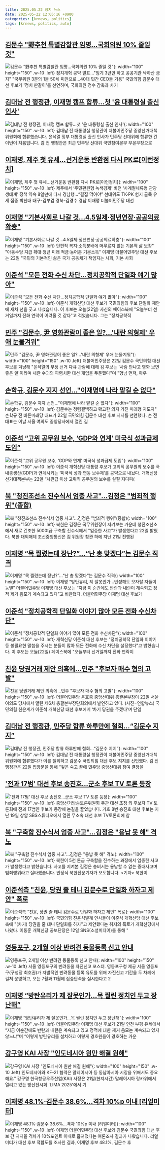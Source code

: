 ```yaml
---
title: 2025.05.22 정치 뉴스
date: 2025-05-22 12:05:16 +0900
categories: [krnews, politics]
tags: [krnews, politics, auto]
---
```

## [김문수 "野추천 특별감찰관 임명…국회의원 10% 줄일 것"](https://n.news.naver.com/mnews/article/422/0000742804)

![김문수 "野추천 특별감찰관 임명…국회의원 10% 줄일 것"](https://mimgnews.pstatic.net/image/origin/422/2025/05/22/742804.jpg?type=nf220_150){: width="100" height="150" .w-10 .left}
정치개혁 공약 발표…"임기 3년만 하고 공공기관 낙하산 금지" "국무위원 3분의 1을 50세 미만으로…40대 민간 CEO들 기용" 국민의힘 김문수 대선 후보가 '정치 판갈이'를 선언하며, 국회의원 정수 감축과 차기

## [김대남 전 행정관, 이재명 캠프 합류…첫 '윤 대통령실 출신 인사'](https://n.news.naver.com/mnews/article/437/0000441711)

![김대남 전 행정관, 이재명 캠프 합류…첫 '윤 대통령실 출신 인사'](https://mimgnews.pstatic.net/image/origin/437/2025/05/21/441711.jpg?type=nf220_150){: width="100" height="150" .w-10 .left}
김대남 전 대통령실 행정관이 더불어민주당 중앙선거대책위원회에 합류했습니다. 윤석열 정부 대통령실 출신 인사가 민주당 선대위에 합류한 건 이번이 처음입니다. 김 전 행정관은 최근 민주당 선대위 국민참여본부 부본부장으로

## [이재명, 제주 첫 유세…선거운동 반환점 다시 PK로[이런정치]](https://n.news.naver.com/mnews/article/016/0002474808)

![이재명, 제주 첫 유세…선거운동 반환점 다시 PK로[이런정치]](https://mimgnews.pstatic.net/image/origin/016/2025/05/22/2474808.jpg?type=nf220_150){: width="100" height="150" .w-10 .left}
제주에서 ‘주민환원형 녹색경제’ 비전 ‘사계절체류형 관광생태계’ 정책 약속 8일만에 다시 경남행…“결집 막아야” 선대위도 TK·PK 험지 골목 유세 집중 박찬대 대구-김부겸 경북-김경수 경남 이재명 더불어민주당 대선

## [이재명 "기본사회로 나갈 것…4.5일제·정년연장·공공의료확충"](https://n.news.naver.com/mnews/article/586/0000103835)

![이재명 "기본사회로 나갈 것…4.5일제·정년연장·공공의료확충"](https://mimgnews.pstatic.net/image/origin/586/2025/05/22/103835.jpg?type=nf220_150){: width="100" height="150" .w-10 .left}
단편적 복지·소득분배에 머무르지 않는 기본적 삶 보장" "아동수당 지급 확대·청년 미래 적금·농어촌 기본소득" 이재명 더불어민주당 대선 후보는 22일 "국민의 기본적인 삶은 국가 공동체가 책임지는 사회, 기본 사회

## [이준석 "모든 전화 수신 차단…정치공학적 단일화 얘기 많아"](https://n.news.naver.com/mnews/article/437/0000441744)

![이준석 "모든 전화 수신 차단…정치공학적 단일화 얘기 많아"](https://mimgnews.pstatic.net/image/origin/437/2025/05/22/441744.jpg?type=nf220_150){: width="100" height="150" .w-10 .left}
이준석 개혁신당 대선 후보가 국민의힘의 후보 단일화 제안에 재차 선을 긋고 나섰습니다. 이 후보는 오늘(22일) 자신의 페이스북에 "오늘부터 선거일까지 전화 연락이 어려울 것 같다"고 적었습니다. 그는 "정치공학적

## [민주 "김문수, 尹 영화관람이 좋은 일?…'내란 의형제' 우애 눈물겨워"](https://n.news.naver.com/mnews/article/003/0013257829)

![민주 "김문수, 尹 영화관람이 좋은 일?…'내란 의형제' 우애 눈물겨워"](https://mimgnews.pstatic.net/image/origin/003/2025/05/22/13257829.jpg?type=nf220_150){: width="100" height="150" .w-10 .left}
더불어민주당은 22일 김문수 국민의힘 대선 후보를 겨냥해 "윤석열의 부정 선거 다큐 관람에 대해 김 후보는 '사람 만나고 영화 보면 좋은 일'이라며 내란 수괴의 파렴치한 대선 개입을 두둔했다"며 "형님 먼저, 아우

## [손학규, 김문수 지지 선언…"이재명에 나라 맡길 순 없다"](https://n.news.naver.com/mnews/article/001/0015404322)

![손학규, 김문수 지지 선언…"이재명에 나라 맡길 순 없다"](https://mimgnews.pstatic.net/image/origin/001/2025/05/22/15404322.jpg?type=nf220_150){: width="100" height="150" .w-10 .left}
김문수는 청렴결백하고 확고한 의지 가진 미래형 지도자" 손학규 전 바른미래당 대표가 22일 국민의힘 김문수 대선 후보 지지를 선언했다. 손 전 대표는 이날 서울 여의도 중앙당사에서 열린 김

## [이준석 “고위 공무원 보수, ‘GDP와 연계’ 미국식 성과급제 도입”](https://n.news.naver.com/mnews/article/028/0002747076)

![이준석 “고위 공무원 보수, ‘GDP와 연계’ 미국식 성과급제 도입”](https://mimgnews.pstatic.net/image/origin/028/2025/05/22/2747076.jpg?type=nf220_150){: width="100" height="150" .w-10 .left}
이준석 개혁신당 대통령 후보가 고위직 공무원의 보수를 국내총생산(GDP)과 연계시키는 ‘미국식 성과 연동 보수제’를 공약으로 내놨다. 개혁신당 선거대책본부는 22일 “차관급 이상 고위직 공무원의 보수를 실질 지디피(

## [북 "청진조선소 진수식서 엄중 사고"…김정은 "범죄적 행위"(종합)](https://n.news.naver.com/mnews/article/003/0013258227)

![북 "청진조선소 진수식서 엄중 사고"…김정은 "범죄적 행위"(종합)](https://mimgnews.pstatic.net/image/origin/003/2025/05/22/13258227.jpg?type=nf220_150){: width="100" height="150" .w-10 .left}
북한은 김정은 국무위원장이 지켜보는 가운데 청진조선소에서 새로 건조한 5000t급 구축함 진수식에서 "엄중한 사고"가 발생했다고 22일 밝혔다. 북한 대외매체 조선중앙통신은 김 위원장 참관 하에 지난 21일 진행된

## [이재명 “목 찔렸는데 장난?”…“난 총 맞겠다”는 김문수 직격](https://n.news.naver.com/mnews/article/022/0004037513)

![이재명 “목 찔렸는데 장난?”…“난 총 맞겠다”는 김문수 직격](https://mimgnews.pstatic.net/image/origin/022/2025/05/22/4037513.jpg?type=nf220_150){: width="100" height="150" .w-10 .left}
이재명 “방탄유리, 제 잘못인가…반성해도 모자랄 자들이 능멸” 더불어민주당 이재명 대선 후보는 “지금 이 순간에도 반란과 내란이 계속되고 정적 제거 음모가 계속되고 있다”고 비판했다. 더불어민주당 이재명 대선 후보가

## [이준석 "정치공학적 단일화 이야기 많아 모든 전화 수신차단"](https://n.news.naver.com/mnews/article/422/0000742797)

![이준석 "정치공학적 단일화 이야기 많아 모든 전화 수신차단"](https://mimgnews.pstatic.net/image/origin/422/2025/05/22/742797.jpg?type=nf220_150){: width="100" height="150" .w-10 .left}
개혁신당 이준석 대선 후보는 "정치공학적 단일화 이야기 등 불필요한 말씀을 주시는 분들이 많아 모든 전화에 수신 차단을 설정했다"고 밝혔습니다. 이 후보는 오늘(22일) 페이스북에 "오늘부터 선거일까지 전화 연락이

## [친윤 당권거래 제안 의혹에…민주 "후보자 매수 혐의 고발"](https://n.news.naver.com/mnews/article/018/0006020420)

![친윤 당권거래 제안 의혹에…민주 "후보자 매수 혐의 고발"](https://mimgnews.pstatic.net/image/origin/018/2025/05/22/6020420.jpg?type=nf220_150){: width="100" height="150" .w-10 .left}
더불어민주당 윤호중 중앙선대위 총괄본부장이 22일 서울 여의도 당사에서 열린 제6차 총괄본부장단회의에서 발언하고 있다. (사진=연합뉴스) 국민의힘 친윤계가 이준석 개혁신당 대선 후보에게 ‘차기 당권을 주겠다’며 단일

## [김대남 전 행정관, 민주당 합류 하루만에 철회…“김문수 지지”](https://n.news.naver.com/mnews/article/005/0001778062)

![김대남 전 행정관, 민주당 합류 하루만에 철회…“김문수 지지”](https://mimgnews.pstatic.net/image/origin/005/2025/05/22/1778062.jpg?type=nf220_150){: width="100" height="150" .w-10 .left}
김대남 전 대통령실 행정관이 더불어민주당 중앙선거대책위원회에 합류했다가 이를 철회하고 김문수 국민의힘 대선 후보 지지를 선언했다. 김 전 행정관은 22일 입장문을 통해 “깊은 숙고 끝에 민주당 중앙선대위 참여 결정을

## ['전과 17범' 대선 후보 송진호…군소 후보 TV 토론 등장](https://n.news.naver.com/mnews/article/057/0001887526)

!['전과 17범' 대선 후보 송진호…군소 후보 TV 토론 등장](https://mimgnews.pstatic.net/image/origin/057/2025/05/22/1887526.jpg?type=nf220_150){: width="100" height="150" .w-10 .left}
중앙선거방송토론위원회 주관 대선 초청 외 후보자 TV 토론회에 전과 17범인 후보가 등장해 눈길을 끌었습니다. 기호 8번 송진호 대선 후보는 지난 19일 상암 SBS스튜디오에서 열린 무소속 대선 후보 TV토론회에 참

## [북 "구축함 진수식서 엄중 사고"…김정은 "용납 못 해" 격노](https://n.news.naver.com/mnews/article/055/0001260144)

![북 "구축함 진수식서 엄중 사고"…김정은 "용납 못 해" 격노](https://mimgnews.pstatic.net/image/origin/055/2025/05/22/1260144.jpg?type=nf220_150){: width="100" height="150" .w-10 .left}
북한이 5천 톤급 구축함을 진수하는 과정에서 엄중한 사고가 발생했다고 밝혔습니다. 사고를 지켜본 김정은 총비서는 용납할 수 없는 중대사고며 범죄행위라고 질타했습니다. 안정식 북한전문기자가 보도합니다. <기자> 북한이

## [이준석측 "친윤, 당권 줄 테니 김문수로 단일화 하자고 제안" 폭로](https://n.news.naver.com/mnews/article/008/0005197179)

![이준석측 "친윤, 당권 줄 테니 김문수로 단일화 하자고 제안" 폭로](https://mimgnews.pstatic.net/image/origin/008/2025/05/21/5197179.jpg?type=nf220_150){: width="100" height="150" .w-10 .left}
국민의힘 친윤석열계 인사들이 이준석 개혁신당 대선 후보 측에 "(차기) 당권을 줄 테니 단일화를 하자"고 제안했다는 취지의 폭로가 개혁신당에서 나왔다. 이동훈 개혁신당 공보단장은 12일 SNS(소셜미디어)를 통해 "

## [영등포구, 2개월 이상 반려견 동물등록 신고 안내](https://n.news.naver.com/mnews/article/021/0002711162)

![영등포구, 2개월 이상 반려견 동물등록 신고 안내](https://mimgnews.pstatic.net/image/origin/021/2025/05/22/2711162.jpg?type=nf220_150){: width="100" height="150" .w-10 .left}
서울 영등포구의 반려동물 자진신고 포스터. 영등포구청 제공 서울 영등포구(구청장 최호권)가 자발적인 반려동물 등록 유도를 위해 자진신고 기간을 두 차례에 걸쳐 운영하고, 오는 7월과 11월에 집중단속을 실시한다고 2

## [이재명 “방탄유리가 제 잘못인가…목 찔린 정치인 두고 장난해”](https://n.news.naver.com/mnews/article/020/0003636530)

![이재명 “방탄유리가 제 잘못인가…목 찔린 정치인 두고 장난해”](https://mimgnews.pstatic.net/image/origin/020/2025/05/21/3636530.jpg?type=nf220_150){: width="100" height="150" .w-10 .left}
더불어민주당 이재명 대선 후보가 21일 인천 부평 유세에서 “지금 이순간에도 반란과 내란은 계속되고 있고 정적에 대한 제거 음모는 계속되고 있지 않느냐”며 “이렇게 방탄유리를 설치하고 이렇게 경호원들이 경호하는 가운

## [강구영 KAI 사장 "인도네시아 원만 해결 원해"](https://n.news.naver.com/mnews/article/277/0005596466)

![강구영 KAI 사장 "인도네시아 원만 해결 원해"](https://mimgnews.pstatic.net/image/origin/277/2025/05/22/5596466.jpg?type=nf220_150){: width="100" height="150" .w-10 .left}
인도네시아와 KF-21 협력은 말레이시아 등 동남아시아 시장을 위해서도 중요해요." 강구영 한국항공우주산업(KAI) 사장은 21일(현지시간) 말레이시아 랑카위에서 열리고 있는 방산전시회 'LIMA 2025'에서 기

## [이재명 48.1%·김문수 38.6%…격차 10%p 이내 [리얼미터]](https://n.news.naver.com/mnews/article/057/0001887544)

![이재명 48.1%·김문수 38.6%…격차 10%p 이내 [리얼미터]](https://mimgnews.pstatic.net/image/origin/057/2025/05/22/1887544.jpg?type=nf220_150){: width="100" height="150" .w-10 .left}
이재명 더불어민주당 대선 후보와 김문수 국민의힘 대선 후보 간 지지율 격차가 10%포인트 이내로 좁혀졌다는 여론조사 결과가 나왔습니다. 리얼미터가 대선 후보 적합도를 조사한 결과, 이재명 후보 48.1%, 김문수 후

